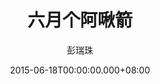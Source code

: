 ---
issue: 126
title: 六月个阿啾箭
author: 彭瑞珠
language: 四縣
date: 2015-06-18T00:00:00.000+08:00
topic: 懷想
difficulty: 2
wikidata: Q98095960
wikidata_link: https://www.wikidata.org/wiki/Q98095960
author_wikidata_link: https://www.wikidata.org/wiki/Q98096341
author_wikidata: Q98096341
---